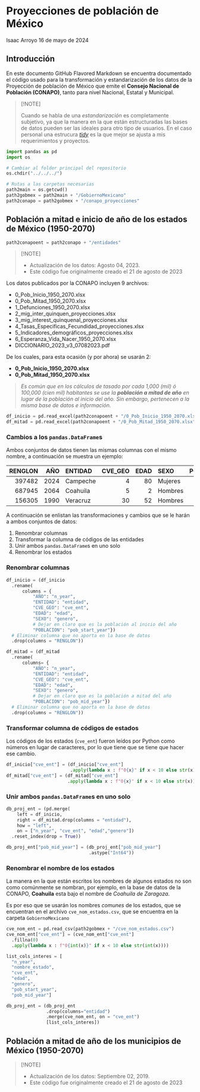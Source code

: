 # Proyecciones de población de México
Isaac Arroyo
16 de mayo de 2024

## Introducción

En este documento GitHub Flavored Markdown se encuentra documentado el
código usado para la transformación y estandarización de los datos de la
Proyección de población de México que emite el **Consejo Nacional de
Población (CONAPO)**, tanto para nivel Nacional, Estatal y Municipal.

> \[!NOTE\]
>
> Cuando se habla de una *estandarización* es completamente subjetivo,
> ya que la manera en la que están estructuradas las bases de datos
> pueden ser las ideales para otro tipo de usuarios. En el caso personal
> una estrucura
> [*tidy*](https://tidyr.tidyverse.org/articles/tidy-data.html#tidy-data)
> es la que mejor se ajusta a mis requerimientos y proyectos.

``` python
import pandas as pd
import os

# Cambiar al folder principal del repositorio
os.chdir("../../../")

# Rutas a las carpetas necesarias
path2main = os.getcwd()
path2gobmex = path2main + "/GobiernoMexicano"
path2conapo = path2gobmex + "/conapo_proyecciones"
```

## Población a mitad e inicio de año de los estados de México (1950-2070)

``` python
path2conapoent = path2conapo + "/entidades"
```

> \[!NOTE\]
>
> - Actualización de los datos: Agosto 04, 2023.
> - Este código fue originalmente creado el 21 de agosto de 2023

Los datos publicados por la CONAPO incluyen 9 archivos:

- 0_Pob_Inicio_1950_2070.xlsx
- 0_Pob_Mitad_1950_2070.xlsx
- 1_Defunciones_1950_2070.xlsx
- 2_mig_inter_quinquen_proyecciones.xlsx
- 3_mig_interest_quinquenal_proyecciones.xlsx
- 4_Tasas_Especificas_Fecundidad_proyecciones.xlsx
- 5_Indicadores_demográficos_proyecciones.xlsx
- 6_Esperanza_Vida_Nacer_1950_2070.xlsx
- DICCIONARIO_2023_v3_07082023.pdf

De los cuales, para esta ocasión (y por ahora) se usarán 2:

- **0_Pob_Inicio_1950_2070.xlsx**
- **0_Pob_Mitad_1950_2070.xlsx**

> *Es común que en los cálculos de tasado por cada 1,000 (mil) ó 100,000
> (cien mil) habitantes se use la **población a mitad de año** en lugar
> de la población al inicio del año. Sin embargo, pertenecen a la misma
> base de datos e información.*

``` python
df_inicio = pd.read_excel(path2conapoent + "/0_Pob_Inicio_1950_2070.xlsx") 
df_mitad = pd.read_excel(path2conapoent + "/0_Pob_Mitad_1950_2070.xlsx")
```

### Cambios a los `pandas.DataFrame`s

Ambos conjuntos de datos tienen las mismas columnas con el mismo nombre,
a continuación se muestra un ejemplo:

| RENGLON |  AÑO | ENTIDAD  | CVE_GEO | EDAD | SEXO    | POBLACION |
|--------:|-----:|:---------|--------:|-----:|:--------|----------:|
|  397482 | 2024 | Campeche |       4 |   80 | Mujeres |      1007 |
|  687945 | 2064 | Coahuila |       5 |    2 | Hombres |     20189 |
|  156305 | 1990 | Veracruz |      30 |   52 | Hombres |     20082 |

A continuación se enlistan las transformaciones y cambios que se le
harán a ambos conjuntos de datos:

1.  Renombrar columnas
2.  Transformar la columna de códigos de las entidades
3.  Unir ambos `pandas.DataFrame`s en uno solo
4.  Renombrar los estados

### Renombrar columnas

``` python
df_inicio = (df_inicio
  .rename(
      columns = {
          "AÑO": "n_year",
          "ENTIDAD": "entidad",
          "CVE_GEO": "cve_ent",
          "EDAD": "edad",
          "SEXO": "genero",
          # Dejar en claro que es la población al inicio del año
          "POBLACION": "pob_start_year"})
  # Eliminar columna que no aporta en la base de datos
  .drop(columns = "RENGLON"))

df_mitad = (df_mitad
  .rename(
      columns= {
          "AÑO": "n_year",
          "ENTIDAD": "entidad",
          "CVE_GEO": "cve_ent",
          "EDAD": "edad",
          "SEXO": "genero",
          # Dejar en claro que es la población a mitad del año
          "POBLACION": "pob_mid_year"})
  # Eliminar columna que no aporta en la base de datos
  .drop(columns = "RENGLON"))
```

### Transformar columna de códigos de estados

Los códigos de los estados (`cve_ent`) fueron leídos por Python como
números en lugar de caracteres, por lo que tiene que se tiene que hacer
ese cambio.

``` python
df_inicio["cve_ent"] = (df_inicio["cve_ent"]
                        .apply(lambda x : f"0{x}" if x < 10 else str(x)))
df_mitad["cve_ent"] = (df_mitad["cve_ent"]
                       .apply(lambda x : f"0{x}" if x < 10 else str(x)))
```

### Unir ambos `pandas.DataFrame`s en uno solo

``` python
db_proj_ent = (pd.merge(
    left = df_inicio,
    right = df_mitad.drop(columns = "entidad"),
    how = "left",
    on = ["n_year", "cve_ent", "edad","genero"])
  .reset_index(drop = True))

db_proj_ent["pob_mid_year"] = (db_proj_ent["pob_mid_year"]
                               .astype("Int64"))
```

### Renombrar el nombre de los estados

La manera en la que están escritos los nombres de algunos estados no son
como comúnmente se nombran, por ejemplo, en la base de datos de la
CONAPO, **Coahuila** esta bajo el nombre de *Coahuila de Zaragoza*.

Es por eso que se usarán los nombres *comunes* de los estados, que se
encuentran en el archivo `cve_nom_estados.csv`, que se encuentra en la
carpeta `GobiernoMexicano`

``` python
cve_nom_ent = pd.read_csv(path2gobmex + "/cve_nom_estados.csv")
cve_nom_ent["cve_ent"] = (cve_nom_ent["cve_ent"]
  .fillna(0)
  .apply(lambda x : f"0{int(x)}" if x < 10 else str(int(x))))

list_cols_interes = [
  "n_year",
  "nombre_estado",
  "cve_ent",
  "edad",
  "genero",
  "pob_start_year",
  "pob_mid_year"]

db_proj_ent = (db_proj_ent
               .drop(columns="entidad")
               .merge(cve_nom_ent, on = "cve_ent")
               [list_cols_interes])
```

## Población a mitad de año de los municipios de México (1950-2070)

> \[!NOTE\]
>
> - Actualización de los datos: Septiembre 02, 2019.
> - Este código fue originalmente creado el 21 de agosto de 2023
